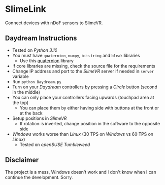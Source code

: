 # SlimeLink

Connect devices with nDoF sensors to SlimeVR.

## Daydream Instructions

- Tested on *Python 3.10*
- You must have `quaternion`, `numpy`, `bitstring` and `bleak` libraries
  - Use this [quaternion](https://quaternion.readthedocs.io/en/latest/) library
- If core libraries are missing, check the source file for the requirements
- Change IP address and port to the *SlimeVR* server if needed in `server` variable
- Run `python Daydream.py`
- Turn on your *Daydream* controllers by pressing a *Circle* button (second in the middle)
- You can only place your controllers facing upwards (touchpad area at the top)
  - You can place them by either having side with buttons at the front or at the back
- Setup positions in *SlimeVR*
  - If rotation is inverted, change position in the software to the opposite side
- *Windows* works worse than *Linux* (30 TPS on *Windows* vs 60 TPS on *Linux*)
  - Tested on *openSUSE Tumbleweed*

## Disclaimer

The project is a mess, Windows doesn't work and I don't know when I can continue the development. Sorry.
